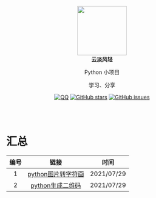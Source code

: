 <p align="center">
  <a href="https://mehoon.com">
    <img src="https://blog.mehoon.com/wp-content/uploads/2021/06/cropped-avatar.jpg" width="130" />
  </a>
  <br />
  <b>云淡风轻</b>
  <p align="center">Python 小项目</p>
  <p align="center">学习、分享</p>
  
  <p align="center">
  <a href="https://github.com/haohaizhi/haohaizhi.github.io/blob/main/assets/qq.jpg">
  <img src="https://img.shields.io/badge/Talk-QQ-brightgreen.svg?style=popout-square" alt="QQ"></a>
  <a href="https://github.com/haohaizhi/python_study/stargazers">
  <img src="https://img.shields.io/github/stars/haohaizhi/python_study.svg?style=popout-square" alt="GitHub stars"></a>
  <a href="https://github.com/haohaizhi/python_study/issues">
  <img src="https://img.shields.io/github/issues/haohaizhi/python_study.svg?style=popout-square" alt="GitHub issues"></a>
</p>


<br />
<br />

# 汇总
|编号|链接|时间|
| :--:| :--: | :--: |
|1|[python图片转字符画](https://github.com/haohaizhi/python_study/tree/main/scripts/python%E5%9B%BE%E7%89%87%E8%BD%AC%E5%AD%97%E7%AC%A6%E7%94%BB)|2021/07/29|
|2|[python生成二维码](https://github.com/haohaizhi/python_study/tree/main/scripts/python%E7%94%9F%E6%88%90%E4%BA%8C%E7%BB%B4%E7%A0%81)|2021/07/29|

